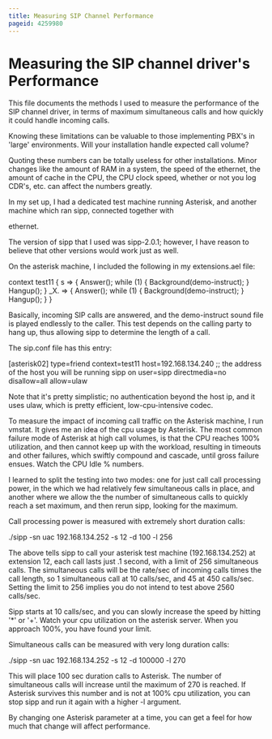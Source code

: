 ```yaml
---
title: Measuring SIP Channel Performance
pageid: 4259980
---
```


Measuring the SIP channel driver's Performance
==============================================


This file documents the methods I used to measure the performance of the SIP channel driver, in terms of maximum simultaneous calls and how quickly it could handle incoming calls.


Knowing these limitations can be valuable to those implementing PBX's in 'large' environments. Will your installation handle expected call volume?


Quoting these numbers can be totally useless for other installations. Minor changes like the amount of RAM in a system, the speed of the ethernet, the amount of cache in the CPU, the CPU clock speed, whether or not you log CDR's, etc. can affect the numbers greatly.


In my set up, I had a dedicated test machine running Asterisk, and another machine which ran sipp, connected together with  

ethernet.


The version of sipp that I used was sipp-2.0.1; however, I have reason to believe that other versions would work just as well.


On the asterisk machine, I included the following in my extensions.ael file:



context test11
{
 s => {
 Answer();
 while (1) {
 Background(demo-instruct);
 }
 Hangup();
 }
 \_X. => {
 Answer();
 while (1) {
 Background(demo-instruct);
 }
 Hangup();
 }
}

Basically, incoming SIP calls are answered, and the demo-instruct sound file is played endlessly to the caller. This test depends on the calling party to hang up, thus allowing sipp to determine the length of a call.


The sip.conf file has this entry:



[asterisk02]
type=friend
context=test11
host=192.168.134.240 ;; the address of the host you will be running sipp on
user=sipp
directmedia=no
disallow=all
allow=ulaw

Note that it's pretty simplistic; no authentication beyond the host ip, and it uses ulaw, which is pretty efficient, low-cpu-intensive codec.


To measure the impact of incoming call traffic on the Asterisk machine, I run vmstat. It gives me an idea of the cpu usage by Asterisk. The most common failure mode of Asterisk at high call volumes, is that the CPU reaches 100% utilization, and then cannot keep up with the workload, resulting in timeouts and other failures, which swiftly compound and cascade, until gross failure ensues. Watch the CPU Idle % numbers.


I learned to split the testing into two modes: one for just call call processing power, in the which we had relatively few simultaneous calls in place, and another where we allow the the number of simultaneous calls to quickly reach a set maximum, and then rerun sipp, looking for the maximum.


Call processing power is measured with extremely short duration calls:



 ./sipp -sn uac 192.168.134.252 -s 12 -d 100 -l 256

The above tells sipp to call your asterisk test machine (192.168.134.252) at extension 12, each call lasts just .1 second, with a limit of 256 simultaneous calls. The simultaneous calls will be the rate/sec of incoming calls times the call length, so 1 simultaneous call at 10 calls/sec, and 45 at 450 calls/sec. Setting the limit to 256 implies you do not intend to test above 2560 calls/sec.


Sipp starts at 10 calls/sec, and you can slowly increase the speed by hitting '\*' or '+'. Watch your cpu utilization on the asterisk server. When you approach 100%, you have found your limit.


Simultaneous calls can be measured with very long duration calls:



./sipp -sn uac 192.168.134.252 -s 12 -d 100000 -l 270

This will place 100 sec duration calls to Asterisk. The number of simultaneous calls will increase until the maximum of 270 is reached. If Asterisk survives this number and is not at 100% cpu utilization, you can stop sipp and run it again with a higher -l argument.


By changing one Asterisk parameter at a time, you can get a feel for how much that change will affect performance. 

